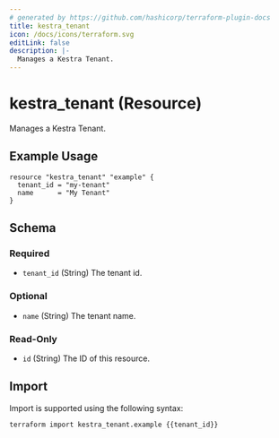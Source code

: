 ```yaml
---
# generated by https://github.com/hashicorp/terraform-plugin-docs
title: kestra_tenant
icon: /docs/icons/terraform.svg
editLink: false
description: |-
  Manages a Kestra Tenant.
---
```


# kestra_tenant (Resource)

Manages a Kestra Tenant.

## Example Usage

```hcl
resource "kestra_tenant" "example" {
  tenant_id = "my-tenant"
  name      = "My Tenant"
}
```

<!-- schema generated by tfplugindocs -->
## Schema

### Required

- `tenant_id` (String) The tenant id.

### Optional

- `name` (String) The tenant name.

### Read-Only

- `id` (String) The ID of this resource.

## Import

Import is supported using the following syntax:

```shell
terraform import kestra_tenant.example {{tenant_id}}
```
